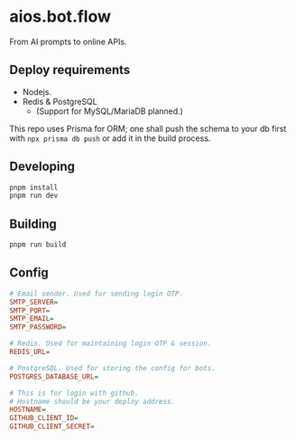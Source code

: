 # aios.bot.flow

From AI prompts to online APIs.

## Deploy requirements

+ Nodejs.
+ Redis & PostgreSQL
  + (Support for MySQL/MariaDB planned.)

This repo uses Prisma for ORM; one shall push the schema to your db first with `npx prisma db push` or add it in the build process.

## Developing

```bash
pnpm install
pnpm run dev
```

## Building

```bash
pnpm run build
```

## Config

``` ini
# Email sender. Used for sending login OTP.
SMTP_SERVER=
SMTP_PORT=
SMTP_EMAIL=
SMTP_PASSWORD=

# Redis. Used for maintaining login OTP & session.
REDIS_URL=

# PostgreSQL. Used for storing the config for bots.
POSTGRES_DATABASE_URL=

# This is for login with github.
# Hostname should be your deploy address.
HOSTNAME=
GITHUB_CLIENT_ID=
GITHUB_CLIENT_SECRET=
```

